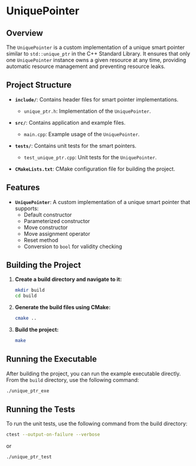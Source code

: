# UniquePointer

## Overview

The `UniquePointer` is a custom implementation of a unique smart pointer similar to `std::unique_ptr` in the C++ Standard Library. It ensures that only one `UniquePointer` instance owns a given resource at any time, providing automatic resource management and preventing resource leaks.

## Project Structure

- **`include/`**: Contains header files for smart pointer implementations.
  - `unique_ptr.h`: Implementation of the `UniquePointer`.

- **`src/`**: Contains application and example files.
  - `main.cpp`: Example usage of the `UniquePointer`.

- **`tests/`**: Contains unit tests for the smart pointers.
  - `test_unique_ptr.cpp`: Unit tests for the `UniquePointer`.

- **`CMakeLists.txt`**: CMake configuration file for building the project.

## Features

- **`UniquePointer`**: A custom implementation of a unique smart pointer that supports:
  - Default constructor
  - Parameterized constructor
  - Move constructor
  - Move assignment operator
  - Reset method
  - Conversion to `bool` for validity checking

## Building the Project

1. **Create a build directory and navigate to it:**
    ```sh
    mkdir build
    cd build
    ```

2. **Generate the build files using CMake:**
    ```sh
    cmake ..
    ```

3. **Build the project:**
    ```sh
    make
    ```

## Running the Executable

After building the project, you can run the example executable directly. From the `build` directory, use the following command:

```sh
./unique_ptr_exe
```

## Running the Tests

To run the unit tests, use the following command from the build directory:

```sh
ctest --output-on-failure --verbose
```
or
```sh
./unique_ptr_test
```
